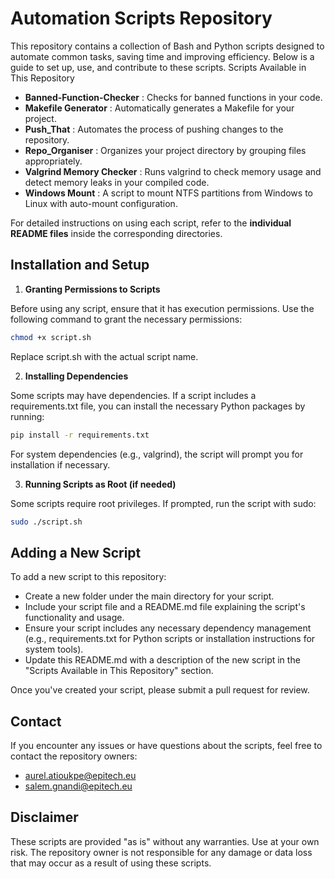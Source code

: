 # Automation Scripts Repository

This repository contains a collection of Bash and Python scripts designed to automate common tasks, saving time and improving efficiency. Below is a guide to set up, use, and contribute to these scripts.
Scripts Available in This Repository

- **Banned-Function-Checker** : Checks for banned functions in your code.
- **Makefile Generator** : Automatically generates a Makefile for your project.
- **Push_That** : Automates the process of pushing changes to the repository.
- **Repo_Organiser** : Organizes your project directory by grouping files appropriately.
- **Valgrind Memory Checker** : Runs valgrind to check memory usage and detect memory leaks in your compiled code.
- **Windows Mount** : A script to mount NTFS partitions from Windows to Linux with auto-mount configuration.

For detailed instructions on using each script, refer to the **individual README files** inside the corresponding directories.
## Installation and Setup
1. **Granting Permissions to Scripts**

Before using any script, ensure that it has execution permissions. Use the following command to grant the necessary permissions:
```bash
chmod +x script.sh
```
Replace script.sh with the actual script name.

2. **Installing Dependencies**

Some scripts may have dependencies. If a script includes a requirements.txt file, you can install the necessary Python packages by running:
```bash
pip install -r requirements.txt
```
For system dependencies (e.g., valgrind), the script will prompt you for installation if necessary.

3. **Running Scripts as Root (if needed)**

Some scripts require root privileges. If prompted, run the script with sudo:
```bash
sudo ./script.sh
```

## Adding a New Script

To add a new script to this repository:

- Create a new folder under the main directory for your script.
- Include your script file and a README.md file explaining the script's functionality and usage.
- Ensure your script includes any necessary dependency management (e.g., requirements.txt for Python scripts or installation instructions for system tools).
- Update this README.md with a description of the new script in the "Scripts Available in This Repository" section.

Once you've created your script, please submit a pull request for review.

## Contact

If you encounter any issues or have questions about the scripts, feel free to contact the repository owners:

- aurel.atioukpe@epitech.eu
- salem.gnandi@epitech.eu

## Disclaimer

These scripts are provided "as is" without any warranties. Use at your own risk. The repository owner is not responsible for any damage or data loss that may occur as a result of using these scripts.